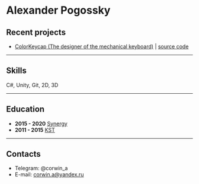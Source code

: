 # Alexander Pogossky

## Recent projects
* [ColorKeycap (The designer of the mechanical keyboard)](https://github.com/pogossky/ColorKeycapRepo/blob/main/video%20demonstration.mp4) | [source code](https://github.com/pogossky/ColorKeycapRepo/blob/main/video%20demonstration.mp4)
---
## Skills

C#, Unity, Git, 2D, 3D 

---

## Education

- **2015 - 2020** [Synergy](https://universitysynergy.ru/)
- **2011 - 2015** [KST](https://kst.mskobr.ru/) 

---
## Contacts
* Telegram: @corwin_a
* E-mail: corwin.a@yandex.ru
